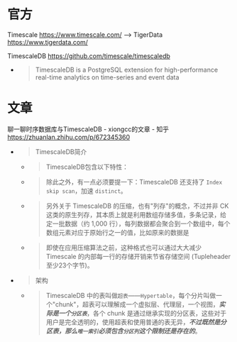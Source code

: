 
# 官方

Timescale https://www.timescale.com/  -->  TigerData https://www.tigerdata.com/

TimescaleDB https://github.com/timescale/timescaledb
- > TimescaleDB is a PostgreSQL extension for high-performance real-time analytics on time-series and event data

# 文章

聊一聊时序数据库与TimescaleDB - xiongcc的文章 - 知乎 https://zhuanlan.zhihu.com/p/672345360
- > TimescaleDB简介
  * > TimescaleDB包含以下特性：
  * > 除此之外，有一点必须要提一下：TimescaleDB 还支持了 `Index skip scan`，加速 `distinct`。
  * > 另外关于 TimescaleDB 的压缩，也有"列存"的概念，不过并非 CK 这类的原生列存，其本质上就是利用数组存储多值，多条记录，给定一批数据（约 1,000 行），每列数据都会聚合到一个数组中，每个数组元素对应于原始行之一的值，比如原来的数据是
  * > 即使在应用压缩算法之前，这种格式也可以通过大大减少 Timescale 的内部每一行的存储开销来节省存储空间 (Tupleheader至少23个字节)。
- > 架构
  * > TimescaleDB 中的表叫做`超表`——`Hypertable`，每个分片叫做一个"chunk"，超表可以理解成一个虚拟层、代理层，一个视图，***实际是一个`分区表`***，各个 chunk 是通过继承实现的分区表，这些对于用户是完全透明的，使用超表和使用普通的表无异，***不过既然是分区表，那么`唯一索引`必须包含`分区列`这个限制还是存在的***。
